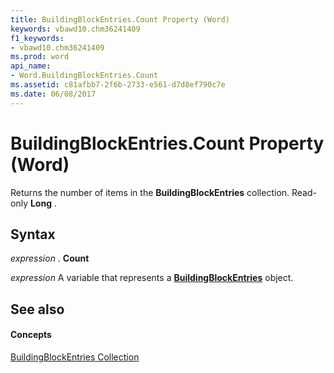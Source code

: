 ```yaml
---
title: BuildingBlockEntries.Count Property (Word)
keywords: vbawd10.chm36241409
f1_keywords:
- vbawd10.chm36241409
ms.prod: word
api_name:
- Word.BuildingBlockEntries.Count
ms.assetid: c81afbb7-2f6b-2733-e561-d7d8ef790c7e
ms.date: 06/08/2017
---
```



# BuildingBlockEntries.Count Property (Word)

Returns the number of items in the **BuildingBlockEntries** collection. Read-only **Long** .


## Syntax

 _expression_ . **Count**

 _expression_ A variable that represents a **[BuildingBlockEntries](buildingblockentries-object-word.md)** object.


## See also


#### Concepts


[BuildingBlockEntries Collection](buildingblockentries-object-word.md)

